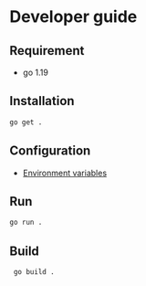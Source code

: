 # Developer guide

## Requirement

- go 1.19

## Installation

```sh
go get .
```

## Configuration

- [Environment variables](./env.md)

## Run

```sh
go run .
```

## Build

```sh
 go build .
```